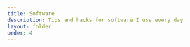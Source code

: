 ```yaml
---
title: Software
description: Tips and hacks for software I use every day
layout: folder
order: 4
---
```

